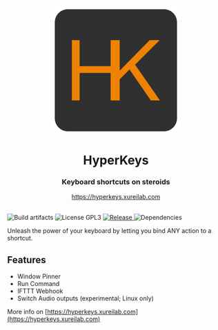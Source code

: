 <div align="center">
    <img style="margin: 0 auto" src="src/main/icon.png" alt="Logo"/>
    <h1>HyperKeys</h1>
    <h3>Keyboard shortcuts on steroids</h3>
    <a href="https://hyperkeys.xureilab.com">https://hyperkeys.xureilab.com</a>
</div>
<br/>

![Build artifacts](https://github.com/xurei/hyperkeys/workflows/Build%20artifacts/badge.svg?branch=master)
![License GPL3](https://img.shields.io/github/license/xurei/hyperkeys.svg)
<a href="https://github.com/xurei/hyperkeys/releases/latest" target="_blank">
  <img src="https://img.shields.io/github/release/xurei/hyperkeys.svg" alt="Release" />
</a>
![Dependencies](https://david-dm.org/xurei/hyperkeys.svg)


Unleash the power of your keyboard by letting you bind ANY action to a shortcut.


## Features
- Window Pinner
- Run Command
- IFTTT Webhook
- Switch Audio outputs (experimental; Linux only)

More info on [https://hyperkeys.xureilab.com](https://hyperkeys.xureilab.com)
